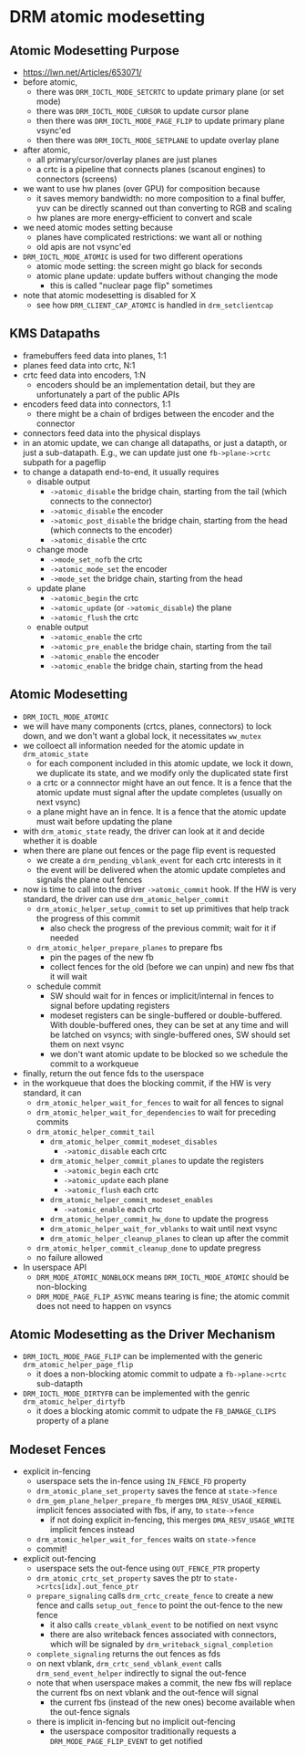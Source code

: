 DRM atomic modesetting
======================

## Atomic Modesetting Purpose

- <https://lwn.net/Articles/653071/>
- before atomic,
  - there was `DRM_IOCTL_MODE_SETCRTC` to update primary plane (or set mode)
  - there was `DRM_IOCTL_MODE_CURSOR` to update cursor plane
  - then there was `DRM_IOCTL_MODE_PAGE_FLIP` to update primary plane vsync'ed
  - then there was `DRM_IOCTL_MODE_SETPLANE` to update overlay plane
- after atomic,
  - all primary/cursor/overlay planes are just planes
  - a crtc is a pipeline that connects planes (scanout engines) to connectors
    (screens)
- we want to use hw planes (over GPU) for composition because
  - it saves memory bandwidth: no more composition to a final buffer, yuv can
    be directly scanned out than converting to RGB and scaling
  - hw planes are more energy-efficient to convert and scale
- we need atomic modes setting because
  - planes have complicated restrictions: we want all or nothing
  - old apis are not vsync'ed
- `DRM_IOCTL_MODE_ATOMIC` is used for two different operations
  - atomic mode setting: the screen might go black for seconds
  - atomic plane update: update buffers without changing the mode
    - this is called "nuclear page flip" sometimes
- note that atomic modesetting is disabled for X
  - see how `DRM_CLIENT_CAP_ATOMIC` is handled in `drm_setclientcap`

## KMS Datapaths

- framebuffers feed data into planes, 1:1
- planes feed data into crtc, N:1
- crtc feed data into encoders, 1:N
  - encoders should be an implementation detail, but they are unfortunately a
    part of the public APIs
- encoders feed data into connectors, 1:1
  - there might be a chain of brdiges between the encoder and the connector
- connectors feed data into the physical displays
- in an atomic update, we can change all datapaths, or just a datapth, or just
  a sub-datapath.  E.g., we can update just one `fb->plane->crtc` subpath for
  a pageflip
- to change a datapath end-to-end, it usually requires
  - disable output
    - `->atomic_disable` the bridge chain, starting from the tail (which
      connects to the connector)
    - `->atomic_disable` the encoder
    - `->atomic_post_disable` the bridge chain, starting from the head (which
      connects to the encoder)
    - `->atomic_disable` the crtc
  - change mode
    - `->mode_set_nofb` the crtc
    - `->atomic_mode_set` the encoder
    - `->mode_set` the bridge chain, starting from the head
  - update plane
    - `->atomic_begin` the crtc
    - `->atomic_update` (or `->atomic_disable`) the plane
    - `->atomic_flush` the crtc
  - enable output
    - `->atomic_enable` the crtc
    - `->atomic_pre_enable` the bridge chain, starting from the tail
    - `->atomic_enable` the encoder
    - `->atomic_enable` the bridge chain, starting from the head

## Atomic Modesetting

- `DRM_IOCTL_MODE_ATOMIC`
- we will have many components (crtcs, planes, connectors) to lock down, and
  we don't want a global lock, it necessitates `ww_mutex`
- we colloect all information needed for the atomic update in `drm_atomic_state`
  - for each component included in this atomic update, we lock it down, we
    duplicate its state, and we modify only the duplicated state first
  - a crtc or a connnector might have an out fence.  It is a fence that the
    atomic update must signal after the update completes (usually on next
    vsync)
  - a plane might have an in fence.  It is a fence that the atomic update must
    wait before updating the plane
- with `drm_atomic_state` ready, the driver can look at it and decide whether
  it is doable
- when there are plane out fences or the page flip event is requested
  - we create a `drm_pending_vblank_event` for each crtc interests in it
  - the event will be delivered when the atomic update completes and signals
    the plane out fences
- now is time to call into the driver `->atomic_commit` hook.  If the HW is
  very standard, the driver can use `drm_atomic_helper_commit`
  - `drm_atomic_helper_setup_commit` to set up primitives that help track the
    progress of this commit
    - also check the progress of the previous commit; wait for it if needed
  - `drm_atomic_helper_prepare_planes` to prepare fbs
    - pin the pages of the new fb
    - collect fences for the old (before we can unpin) and new fbs that it
      will wait
  - schedule commit
    - SW should wait for in fences or implicit/internal in fences to signal
      before updating registers
    - modeset registers can be single-buffered or double-buffered.  With
      double-buffered ones, they can be set at any time and will be latched on
      vsyncs; with single-buffered ones, SW should set them on next vsync
    - we don't want atomic update to be blocked so we schedule the commit to
      a workqueue
- finally, return the out fence fds to the userspace
- in the workqueue that does the blocking commit, if the HW is very
  standard, it can
  - `drm_atomic_helper_wait_for_fences` to wait for all fences to signal
  - `drm_atomic_helper_wait_for_dependencies` to wait for preceding commits
  - `drm_atomic_helper_commit_tail`
    - `drm_atomic_helper_commit_modeset_disables`
      - `->atomic_disable` each crtc
    - `drm_atomic_helper_commit_planes` to update the registers
      - `->atomic_begin` each crtc
      - `->atomic_update` each plane
      - `->atomic_flush` each crtc
    - `drm_atomic_helper_commit_modeset_enables`
      - `->atomic_enable` each crtc
    - `drm_atomic_helper_commit_hw_done` to update the progress
    - `drm_atomic_helper_wait_for_vblanks` to wait until next vsync
    - `drm_atomic_helper_cleanup_planes` to clean up after the commit
  - `drm_atomic_helper_commit_cleanup_done` to update pregress
  - no failure allowed
- In userspace API
  - `DRM_MODE_ATOMIC_NONBLOCK` means `DRM_IOCTL_MODE_ATOMIC` should be
    non-blocking
  - `DRM_MODE_PAGE_FLIP_ASYNC` means tearing is fine; the atomic commit does
    not need to happen on vsyncs

## Atomic Modesetting as the Driver Mechanism

- `DRM_IOCTL_MODE_PAGE_FLIP` can be implemented with the generic
  `drm_atomic_helper_page_flip`
  - it does a non-blocking atomic commit to udpate a `fb->plane->crtc`
    sub-datapth
- `DRM_IOCTL_MODE_DIRTYFB` can be implemented with the genric
  `drm_atomic_helper_dirtyfb`
  - it does a blocking atomic commit to udpate the `FB_DAMAGE_CLIPS` property
    of a plane

## Modeset Fences

- explicit in-fencing
  - userspace sets the in-fence using `IN_FENCE_FD` property
  - `drm_atomic_plane_set_property` saves the fence at `state->fence`
  - `drm_gem_plane_helper_prepare_fb` merges `DMA_RESV_USAGE_KERNEL` implicit
    fences associated with fbs, if any, to `state->fence`
    - if not doing explicit in-fencing, this merges `DMA_RESV_USAGE_WRITE`
      implicit fences instead
  - `drm_atomic_helper_wait_for_fences` waits on `state->fence`
  - commit!
- explicit out-fencing
  - userspace sets the out-fence using `OUT_FENCE_PTR` property
  - `drm_atomic_crtc_set_property` saves the ptr to
    `state->crtcs[idx].out_fence_ptr`
  - `prepare_signaling` calls `drm_crtc_create_fence` to create a new fence
    and calls `setup_out_fence` to point the out-fence to the new fence
    - it also calls `create_vblank_event` to be notified on next vsync
    - there are also writeback fences associated with connectors, which will
      be signaled by `drm_writeback_signal_completion`
  - `complete_signaling` returns the out fences as fds
  - on next vblank, `drm_crtc_send_vblank_event` calls `drm_send_event_helper`
    indirectly to signal the out-fence
  - note that when userspace makes a commit, the new fbs will replace the
    current fbs on next vblank and the out-fence will signal
    - the current fbs (instead of the new ones) become available when the
      out-fence signals
  - there is implicit in-fencing but no implicit out-fencing
    - the userspace compositor traditionally requests a
      `DRM_MODE_PAGE_FLIP_EVENT` to get notified
